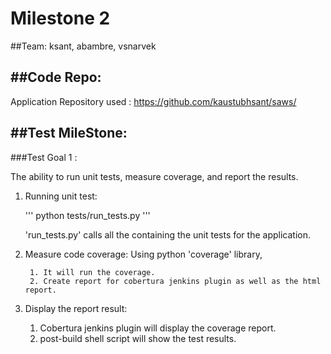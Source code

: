 # Milestone 2

##Team:
ksant, abambre, vsnarvek

##Code Repo:
--------------------------------------------------------------------------

Application Repository used :  https://github.com/kaustubhsant/saws/

##Test MileStone:
--------------------------------------------------------------------------

###Test Goal 1 :
    
The ability to run unit tests, measure coverage, and report the results.

1. Running unit test:
    
    '''
        python tests/run_tests.py
    '''

    'run_tests.py' calls all the containing the unit tests for the application.

2. Measure code coverage:
      Using python 'coverage' library, 

        1. It will run the coverage.
        2. Create report for cobertura jenkins plugin as well as the html report.

3. Display the report result:
      1. Cobertura jenkins plugin will display the coverage report.
      2. post-build shell script will show the test results.
